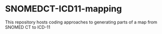 # SNOMEDCT-ICD11-mapping
This repository hosts coding approaches to generating parts of a map from SNOMED CT to ICD-11
